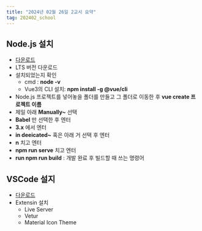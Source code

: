 ```yaml
---
title: "2024년 02월 26일 2교시 요약"
tag: 202402_school
---
```


## Node.js 설치

- [다운로드](https://nodejs.org/en)
- LTS 버전 다운로드
- 설치되었는지 확인
  - cmd : **node -v**
  - Vue3의 CLI 설치: **npm install -g @vue/cli**
- Node.js 프로젝트를 넣어놓을 폴더를 만들고 그 폴더로 이동한 후 **vue create 프로젝트 이름** 
- 제일 아래 **Manually~** 선택
- **Babel** 만 선택한 후 엔터
- **3.x** 에서 엔터
- **in deeicated~** 혹은 아래 거 선택 후 엔터
- **n** 치고 엔터
- **npm run serve** 치고 엔터
- **run npm run build** : 개발 완료 후 빌드할 때 쓰는 명령어

## VSCode 설지

- [다운로드](https://code.visualstudio.com/)
- Extensin 설치
  - Live Server
  - Vetur
  - Material Icon Theme
